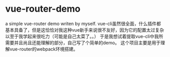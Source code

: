 # vue-router-demo
a simple vue-router demo writen by myself.
vue-cli虽然很全面，什么插件都基本具备了，但是这恰恰对我这种vue新手来说很不友好，因为它的配置太过复杂以至于我学起来很吃力（可能是自己太菜了。。）
于是我想试着提取vue-cli中我所需要并且尚且还能理解的部分，自己写了个简单的demo。
这个项目主要是用于理解vue-router的webpack环境搭建。
